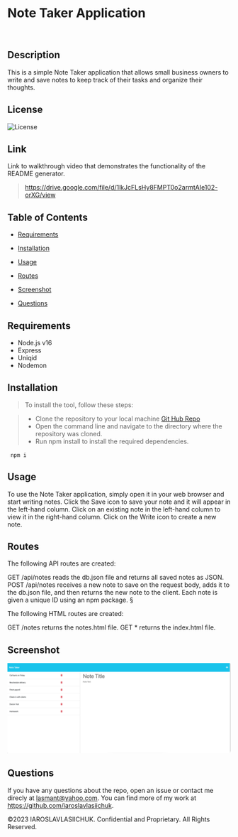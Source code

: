 # Note Taker Application
  <br>    

  ## Description

This is a simple Note Taker application that allows small business owners to write and save notes to keep track of their tasks and organize their thoughts.

## License
![License](https://img.shields.io/badge/License-MIT-green.svg)


## Link
Link to walkthrough video that demonstrates the functionality of the README generator.
> https://drive.google.com/file/d/1lkJcFLsHy8FMPT0o2armtAIe102-orXG/view


## Table of Contents
  * [Requirements](#requirements)

  * [Installation](#installation)
  
  * [Usage](#usage)
  
  * [Routes](#routes)

  * [Screenshot](#screenshot)
  
  * [Questions](#questions)
     
## Requirements
* Node.js v16
* Express 
* Uniqid
* Nodemon

## Installation
> To install the tool, follow these steps:

> * Clone the repository to your local machine  [Git Hub Repo](https://github.com/IaroslavLasiichuk/note-taker)
> * Open the command line and navigate to the directory where the repository was cloned.
> * Run npm install to install the required dependencies.

     npm i

## Usage

To use the Note Taker application, simply open it in your web browser and start writing notes. Click the Save icon to save your note and it will appear in the left-hand column. Click on an existing note in the left-hand column to view it in the right-hand column. Click on the Write icon to create a new note.


## Routes

The following API routes are created:

GET /api/notes reads the db.json file and returns all saved notes as JSON.
POST /api/notes receives a new note to save on the request body, adds it to the db.json file, and then returns the new note to the client. Each note is given a unique ID using an npm package.
§

The following HTML routes are created:

GET /notes returns the notes.html file.
GET * returns the index.html file.

## Screenshot
![Screenshot](./Develop/public/assets/img/screeenshot.png)

## Questions

If you have any questions about the repo, open an issue or contact me direcly at lasmant@yahoo.com.
You can find more of my work at https://github.com/iaroslavlasiichuk.  

©2023 IAROSLAVLASIICHUK. Confidential and Proprietary. All Rights Reserved.
